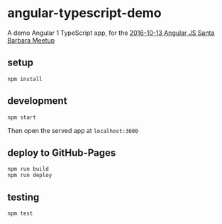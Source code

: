 angular-typescript-demo
=======================

A demo Angular 1 TypeScript app, for the [2016-10-13 Angular JS
Santa Barbara Meetup](https://www.meetup.com/AngularJS-Santa-Barbara/events/233258540/)

setup
-----
```
npm install
```

development
-----------
```
npm start
```
Then open the served app at `localhost:3000`

deploy to GitHub-Pages
----------------------
```
npm run build
npm run deploy
```

testing
-------
```
npm test
```
